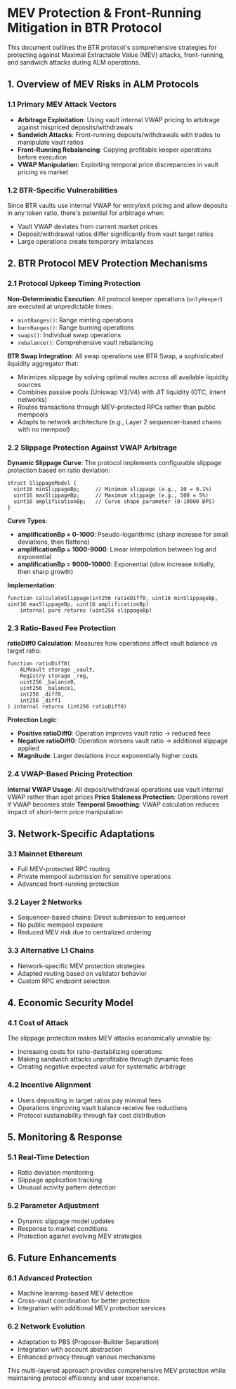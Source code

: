 # MEV Protection & Front-Running Mitigation in BTR Protocol

This document outlines the BTR protocol's comprehensive strategies for protecting against Maximal Extractable Value (MEV) attacks, front-running, and sandwich attacks during ALM operations.

## 1. Overview of MEV Risks in ALM Protocols

### 1.1 Primary MEV Attack Vectors
- **Arbitrage Exploitation**: Using vault internal VWAP pricing to arbitrage against mispriced deposits/withdrawals  
- **Sandwich Attacks**: Front-running deposits/withdrawals with trades to manipulate vault ratios
- **Front-Running Rebalancing**: Copying profitable keeper operations before execution
- **VWAP Manipulation**: Exploiting temporal price discrepancies in vault pricing vs market

### 1.2 BTR-Specific Vulnerabilities
Since BTR vaults use internal VWAP for entry/exit pricing and allow deposits in any token ratio, there's potential for arbitrage when:
- Vault VWAP deviates from current market prices
- Deposit/withdrawal ratios differ significantly from vault target ratios
- Large operations create temporary imbalances

## 2. BTR Protocol MEV Protection Mechanisms

### 2.1 Protocol Upkeep Timing Protection

**Non-Deterministic Execution**: All protocol keeper operations (`onlyKeeper`) are executed at unpredictable times:
- `mintRanges()`: Range minting operations
- `burnRanges()`: Range burning operations  
- `swaps()`: Individual swap operations
- `rebalance()`: Comprehensive vault rebalancing

**BTR Swap Integration**: All swap operations use BTR Swap, a sophisticated liquidity aggregator that:
- Minimizes slippage by solving optimal routes across all available liquidity sources
- Combines passive pools (Uniswap V3/V4) with JIT liquidity (OTC, intent networks)
- Routes transactions through MEV-protected RPCs rather than public mempools
- Adapts to network architecture (e.g., Layer 2 sequencer-based chains with no mempool)

### 2.2 Slippage Protection Against VWAP Arbitrage

**Dynamic Slippage Curve**: The protocol implements configurable slippage protection based on ratio deviation:

```solidity
struct SlippageModel {
  uint16 minSlippageBp;     // Minimum slippage (e.g., 10 = 0.1%)
  uint16 maxSlippageBp;     // Maximum slippage (e.g., 500 = 5%)  
  uint16 amplificationBp;   // Curve shape parameter (0-10000 BPS)
}
```

**Curve Types**:
- **amplificationBp = 0-1000**: Pseudo-logarithmic (sharp increase for small deviations, then flattens)
- **amplificationBp = 1000-9000**: Linear interpolation between log and exponential
- **amplificationBp = 9000-10000**: Exponential (slow increase initially, then sharp growth)

**Implementation**:
```solidity
function calculateSlippage(int256 ratioDiff0, uint16 minSlippageBp, uint16 maxSlippageBp, uint16 amplificationBp) 
    internal pure returns (uint256 slippageBp)
```

### 2.3 Ratio-Based Fee Protection

**ratioDiff0 Calculation**: Measures how operations affect vault balance vs target ratio:
```solidity
function ratioDiff0(
    ALMVault storage _vault,
    Registry storage _reg, 
    uint256 _balance0,
    uint256 _balance1,
    int256 _diff0,
    int256 _diff1
) internal returns (int256 ratioDiff0)
```

**Protection Logic**:
- **Positive ratioDiff0**: Operation improves vault ratio → reduced fees
- **Negative ratioDiff0**: Operation worsens vault ratio → additional slippage applied
- **Magnitude**: Larger deviations incur exponentially higher costs

### 2.4 VWAP-Based Pricing Protection

**Internal VWAP Usage**: All deposit/withdrawal operations use vault internal VWAP rather than spot prices
**Price Staleness Protection**: Operations revert if VWAP becomes stale
**Temporal Smoothing**: VWAP calculation reduces impact of short-term price manipulation

## 3. Network-Specific Adaptations

### 3.1 Mainnet Ethereum
- Full MEV-protected RPC routing
- Private mempool submission for sensitive operations
- Advanced front-running protection

### 3.2 Layer 2 Networks  
- Sequencer-based chains: Direct submission to sequencer
- No public mempool exposure
- Reduced MEV risk due to centralized ordering

### 3.3 Alternative L1 Chains
- Network-specific MEV protection strategies
- Adapted routing based on validator behavior
- Custom RPC endpoint selection

## 4. Economic Security Model

### 4.1 Cost of Attack
The slippage protection makes MEV attacks economically unviable by:
- Increasing costs for ratio-destabilizing operations
- Making sandwich attacks unprofitable through dynamic fees
- Creating negative expected value for systematic arbitrage

### 4.2 Incentive Alignment
- Users depositing in target ratios pay minimal fees
- Operations improving vault balance receive fee reductions  
- Protocol sustainability through fair cost distribution

## 5. Monitoring & Response

### 5.1 Real-Time Detection
- Ratio deviation monitoring
- Slippage application tracking
- Unusual activity pattern detection

### 5.2 Parameter Adjustment
- Dynamic slippage model updates
- Response to market conditions
- Protection against evolving MEV strategies

## 6. Future Enhancements

### 6.1 Advanced Protection
- Machine learning-based MEV detection
- Cross-vault coordination for better protection
- Integration with additional MEV protection services

### 6.2 Network Evolution
- Adaptation to PBS (Proposer-Builder Separation)
- Integration with account abstraction
- Enhanced privacy through various mechanisms

This multi-layered approach provides comprehensive MEV protection while maintaining protocol efficiency and user experience. 
